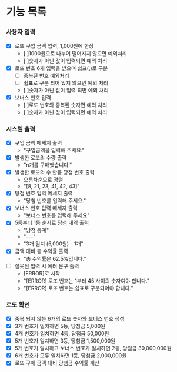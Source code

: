 # 기능 목록
### 사용자 입력
- [x] 로또 구입 금액 입력, 1,000원에 한장
  - [ ]1000원으로 나누어 떨어지지 않으면 예외처리
  - [ ]숫자가 아닌 값이 입력되면 예외 처리
- [x] 로또 번호 6개 입력을 받으며 쉽표(,)로 구분
  - [ ] 중복된 번호 예외처리
  - [ ] 쉽표로 구분 되어 있지 않으면 예외 처리
  - [ ]숫자가 아닌 값이 입력 되면 예외 처리
- [x] 보너스 번호 입력
  - [ ]로또 번호와 중복된 숫자면 예외 처리
  - [ ]숫자가 아닌 값이 입력되면 예외 처리

### 시스템 출력
- [x] 구입 금액 메세지 출력
  - "구입금액을 입력해 주세요."
- [x] 발생한 로또의 수량 출력
  - "n개를 구매했습니다."
- [x] 발생한 로또의 수 만큼 당첨 번호 출력
  - 오름차순으로 정렬 
  - "[8, 21, 23, 41, 42, 43]"
- [x] 당첨 번호 입력 메세지 출력
  - "당첨 번호를 입력해 주세요."
- [x] 보너스 번호 입력 메세지 출력
  - "보너스 번호를 입력해 주세요"
- [x] 5등부터 1등 순서로 당첨 내역 출력
  - "당첨 통계"
  - "---"
  - "3개 일치 (5,000원) - 1개"
- [x] 금액 대비 총 수익률 출력
  - "총 수익률은 62.5%입니다."
- [ ] 잘못된 입력 시 에러 문구 출력
  - [ERROR]로 시작
  - "[ERROR] 로또 번호는 1부터 45 사이의 숫자여야 합니다."
  - "[ERROR] 로또 번호는 쉽표로 구분되어야 합니다."

### 로또 확인
- [x] 중복 되지 않는 6개의 로또 숫자와 보너스 번호 생성
- [x] 3개 번호가 일치하면 5등, 당첨금 5,000원
- [x] 4개 번호가 일치하면 4등, 당첨금 50,000원
- [x] 5개 번호가 일치하면 3등, 당첨금 1,500,000원
- [x] 5개 번호가 일치하고 보너스 번호가 일치하면 2등, 당첨금 30,000,000원
- [x] 6개 번호가 모두 일치하면 1등, 당첨금 2,000,000원
- [x] 로또 구매 금액 대비 당첨금 수익률 계산